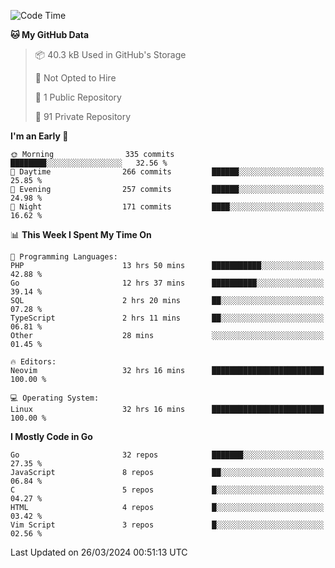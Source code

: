 
<!--START_SECTION:waka-->
![Code Time](http://img.shields.io/badge/Code%20Time-4%2C740%20hrs-blue)

**🐱 My GitHub Data** 

> 📦 40.3 kB Used in GitHub's Storage 
 > 
> 🚫 Not Opted to Hire
 > 
> 📜 1 Public Repository 
 > 
> 🔑 91 Private Repository 
 > 
**I'm an Early 🐤** 

```text
🌞 Morning                335 commits         ████████░░░░░░░░░░░░░░░░░   32.56 % 
🌆 Daytime                266 commits         ██████░░░░░░░░░░░░░░░░░░░   25.85 % 
🌃 Evening                257 commits         ██████░░░░░░░░░░░░░░░░░░░   24.98 % 
🌙 Night                  171 commits         ████░░░░░░░░░░░░░░░░░░░░░   16.62 % 
```


📊 **This Week I Spent My Time On** 

```text
💬 Programming Languages: 
PHP                      13 hrs 50 mins      ███████████░░░░░░░░░░░░░░   42.88 % 
Go                       12 hrs 37 mins      ██████████░░░░░░░░░░░░░░░   39.14 % 
SQL                      2 hrs 20 mins       ██░░░░░░░░░░░░░░░░░░░░░░░   07.28 % 
TypeScript               2 hrs 11 mins       ██░░░░░░░░░░░░░░░░░░░░░░░   06.81 % 
Other                    28 mins             ░░░░░░░░░░░░░░░░░░░░░░░░░   01.45 % 

🔥 Editors: 
Neovim                   32 hrs 16 mins      █████████████████████████   100.00 % 

💻 Operating System: 
Linux                    32 hrs 16 mins      █████████████████████████   100.00 % 
```

**I Mostly Code in Go** 

```text
Go                       32 repos            ███████░░░░░░░░░░░░░░░░░░   27.35 % 
JavaScript               8 repos             ██░░░░░░░░░░░░░░░░░░░░░░░   06.84 % 
C                        5 repos             █░░░░░░░░░░░░░░░░░░░░░░░░   04.27 % 
HTML                     4 repos             █░░░░░░░░░░░░░░░░░░░░░░░░   03.42 % 
Vim Script               3 repos             █░░░░░░░░░░░░░░░░░░░░░░░░   02.56 % 
```




 Last Updated on 26/03/2024 00:51:13 UTC
<!--END_SECTION:waka-->
